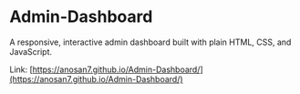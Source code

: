 # Admin-Dashboard

A responsive, interactive admin dashboard built with plain HTML, CSS, and JavaScript.

Link: [https://anosan7.github.io/Admin-Dashboard/](https://anosan7.github.io/Admin-Dashboard/)

